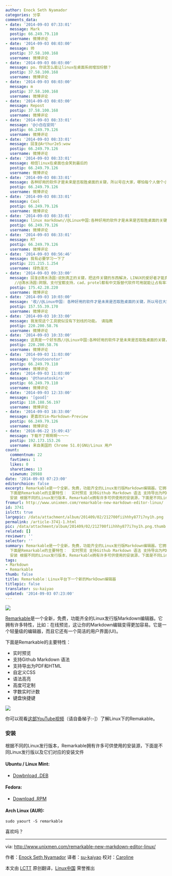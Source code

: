 ```yaml
---
author: Enock Seth Nyamador
categories: 分享
comments_data:
- date: '2014-09-03 07:33:01'
  message: Mark
  postip: 66.249.79.110
  username: 微博评论
- date: '2014-09-03 08:03:00'
  message: 帅
  postip: 37.58.100.168
  username: 微博评论
- date: '2014-09-03 08:03:00'
  message: po，你说怎么能让linux在桌面系统增加份额？
  postip: 37.58.100.168
  username: 微博评论
- date: '2014-09-03 08:03:00'
  message: m
  postip: 37.58.100.168
  username: 微博评论
- date: '2014-09-03 08:03:00'
  message: Repost
  postip: 37.58.100.168
  username: 微博评论
- date: '2014-09-03 08:33:01'
  message: '@小白在安同'
  postip: 66.249.79.126
  username: 微博评论
- date: '2014-09-03 08:33:01'
  message: 回复@Arthur2e5:wow
  postip: 66.249.79.126
  username: 微博评论
- date: '2014-09-03 08:33:01'
  message: 相信linux在桌面也会笑到最后的
  postip: 66.249.79.126
  username: 微博评论
- date: '2014-09-03 08:33:01'
  message: 各种好用的软件才是未来是否取胜桌面的关键，所以号召大家，哪怕每个人做个小小的软件，都是为linux添砖加瓦。//@Combat2000_Seven:po，你说怎么能让linux在桌面系统增加份额？
  postip: 66.249.79.126
  username: 微博评论
- date: '2014-09-03 08:33:01'
  message: Cool
  postip: 66.249.79.126
  username: 微博评论
- date: '2014-09-03 08:33:01'
  message: linux markdown//@Linux中国:各种好用的软件才是未来是否取胜桌面的关键，所以号召大家，哪怕每个人做个小小的软件，都是为linux添砖加瓦。//@Combat2000_Seven:po，你说怎么能让linux在桌面系统增加份额？
  postip: 66.249.79.126
  username: 微博评论
- date: '2014-09-03 08:33:01'
  message: RT
  postip: 66.249.79.126
  username: 微博评论
- date: '2014-09-03 08:56:46'
  message: 我有必要学习一下了
  postip: 221.215.1.254
  username: 绿色圣光
- date: '2014-09-03 09:33:00'
  message: 回复@清水汤圆:说到真正的关键，把这件关键的东西解决，LINUX的爱好者才能真正的用LINUX解决日常需求，才能以点带面，向自边的人推广LINUX，LINUX才会有一个踏实的基础！
    //@清水汤圆:网银、支付宝都支持，cad，protel都有中文版替代软件可用就能让占有率再高一点 //@Linux中国:各种好用的软件才是未来
  postip: 175.42.28.220
  username: 微博评论
- date: '2014-09-03 10:03:00'
  message: '收//@Linux中国: 各种好用的软件才是未来是否取胜桌面的关键，所以号召大家，哪怕每个人做个小小的软件，都是为linux添砖加瓦。//@Combat2000_Seven:po，你说怎么能让linux在桌面系统增加份额？'
  postip: 157.55.39.170
  username: 微博评论
- date: '2014-09-03 10:33:00'
  message: 我发现这个工具貌似没有下划线的功能。 请指教
  postip: 220.200.58.76
  username: 微博评论
- date: '2014-09-03 10:33:00'
  message: 这真是一个好东西//@Linux中国:各种好用的软件才是未来是否取胜桌面的关键，所以号召大家，哪怕每个人做个小小的软件，都是为linux添砖加瓦。//@Combat2000_Seven:po，你说怎么能让linux在桌面系统增加份额？
  postip: 220.200.58.76
  username: 微博评论
- date: '2014-09-03 11:03:00'
  message: '@rootoorotor'
  postip: 66.249.79.110
  username: 微博评论
- date: '2014-09-03 11:03:00'
  message: '@thanatoskira'
  postip: 66.249.79.110
  username: 微博评论
- date: '2014-09-03 12:33:00'
  message: '[good]'
  postip: 110.188.56.197
  username: 微博评论
- date: '2014-09-03 18:33:00'
  message: 更喜欢Vim-Markdown-Preview
  postip: 66.249.79.126
  username: 微博评论
- date: '2016-06-22 15:09:43'
  message: 下载不了啊啊啊～～～
  postip: 192.173.153.26
  username: 来自美国的 Chrome 51.0|GNU/Linux 用户
count:
  commentnum: 22
  favtimes: 1
  likes: 0
  sharetimes: 13
  viewnum: 20988
date: '2014-09-03 07:23:00'
editorchoice: false
excerpt: Remarkable是一个全新，免费，功能齐全的Linux发行版Markdown编辑器。它拥有许多特性，比如：在线预览，这让你的Markdown编辑变得更加容易。它是一个轻量级的编辑器，而且它还有一个简洁的用户界面(UI)。
  下面是Remarkable的主要特性：  实时预览 支持Github Markdown 语法 支持导出为PDF和HTML 自定义CSS 语法高亮 高度可定制  字数实时计数  键盘快捷键   你可以观看这部YouTube视频（请自备梯子:-]）了解Linux下的Remakable。
  安装 根据不同的Linux发行版本，Remarkable拥有许多可供使用的安装源，下面是不同Linux发行版以及它们对应的
fromurl: http://www.unixmen.com/remarkable-new-markdown-editor-linux/
id: 3741
islctt: true
largepic: /data/attachment/album/201409/02/212700fiihhhy877i7ny1h.png
permalink: /article-3741-1.html
pic: /data/attachment/album/201409/02/212700fiihhhy877i7ny1h.png.thumb.jpg
related: []
reviewer: ''
selector: ''
summary: Remarkable是一个全新，免费，功能齐全的Linux发行版Markdown编辑器。它拥有许多特性，比如：在线预览，这让你的Markdown编辑变得更加容易。它是一个轻量级的编辑器，而且它还有一个简洁的用户界面(UI)。
  下面是Remarkable的主要特性：  实时预览 支持Github Markdown 语法 支持导出为PDF和HTML 自定义CSS 语法高亮 高度可定制  字数实时计数  键盘快捷键   你可以观看这部YouTube视频（请自备梯子:-]）了解Linux下的Remakable。
  安装 根据不同的Linux发行版本，Remarkable拥有许多可供使用的安装源，下面是不同Linux发行版以及它们对应的
tags:
- Markdown
- Remarkable
thumb: false
title: Remarkable：Linux平台下一个新的MarkDown编辑器
titlepic: false
translator: su-kaiyao
updated: '2014-09-03 07:23:00'
---
```


![](/data/attachment/album/201409/02/212700fiihhhy877i7ny1h.png)


[Remarkable](http://remarkableapp.net/)是一个全新，免费，功能齐全的Linux发行版Markdown编辑器。它拥有许多特性，比如：在线预览，这让你的Markdown编辑变得更加容易。它是一个轻量级的编辑器，而且它还有一个简洁的用户界面(UI)。


下面是Remarkable的主要特性：


* 实时预览
* 支持Github Markdown 语法
* 支持导出为PDF和HTML
* 自定义CSS
* 语法高亮
* 高度可定制
* 字数实时计数
* 键盘快捷键


![](/data/attachment/album/201409/02/212702wus2fwm77y6uuu97.png)


你可以观看[这部YouTube视频](https://www.youtube.com/watch?v=UpjAIcXti9s)（请自备梯子:-]）了解Linux下的Remakable。


### 安装


根据不同的Linux发行版本，Remarkable拥有许多可供使用的安装源，下面是不同Linux发行版以及它们对应的安装文件


#### Ubuntu / Linux Mint:


* [Dowbnload .DEB](http://remarkableapp.net/files/remarkable_0.965_all.deb)


#### Fedora:


* [Download .RPM](http://remarkableapp.net/files/remarkable-0.965.rpm)


#### Arch Linux (AUR):



```
sudo yaourt -S remarkable

```

喜欢吗？




---


via: <http://www.unixmen.com/remarkable-new-markdown-editor-linux/>


作者：[Enock Seth Nyamador](http://www.unixmen.com/author/seth/) 译者：[su-kaiyao](https://github.com/su-kaiyao) 校对：[Caroline](https://github.com/carolinewuyan)


本文由 [LCTT](https://github.com/LCTT/TranslateProject) 原创翻译，[Linux中国](http://linux.cn/) 荣誉推出